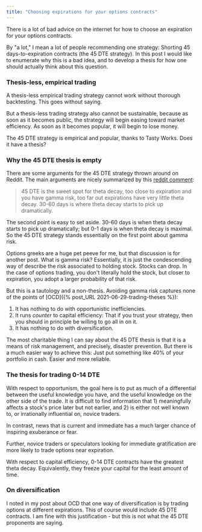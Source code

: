 ```yaml
---
title: "Choosing expirations for your options contracts"
---
```


There is a lot of bad advice on the internet for how to choose an expiration for your options contracts.

By "a lot," I mean a lot of people recommending one strategy: Shorting 45 days-to-expiration contracts (the 45 DTE strategy). In this post I would like to enumerate why this is a bad idea, and to develop a thesis for how one should actually think about this question.

### Thesis-less, empirical trading

A thesis-less empirical trading strategy cannot work without thorough backtesting. This goes without saying.

But a thesis-less trading strategy also cannot be sustainable, because as soon as it becomes public, the strategy will begin easing toward market efficiency. As soon as it becomes popular, it will begin to lose money.

The 45 DTE strategy is empirical and popular, thanks to Tasty Works. Does it have a thesis?

### Why the 45 DTE thesis is empty

There are some arguments for the 45 DTE strategy thrown around on Reddit. The main arguments are nicely summarized by this [reddit comment](https://www.reddit.com/r/thetagang/comments/h9ym51/why_45_dte_why_do_you_take_profits_why_do_you/):

> 45 DTE is the sweet spot for theta decay, too close to expiration and you have gamma risk, too far out expirations have very little theta decay. 30-60 days is where theta decay starts to pick up dramatically.

The second point is easy to set aside. 30-60 days is when theta decay starts to pick up dramatically; but 0-1 days is when theta decay is maximal. So the 45 DTE strategy stands essentially on the first point about gamma risk.

Options greeks are a huge pet peeve for me, but that discussion is for another post. What is gamma risk? Essentially, it is just the condescending way of describe the risk associated to holding stock. Stocks can drop. In the case of options trading, you don't literally hold the stock, but closer to expiration, you adopt a larger probability of that risk.

But this is a tautology and a non-thesis. Avoiding gamma risk captures none of the points of [OCD]({% post_URL 2021-06-29-trading-theses %}):

1. It has nothing to do with opportunistic inefficiencies. 
2. It runs _counter_ to capital efficiency: That if you trust your strategy, then you should in principle be willing to go all in on it.
3. It has nothing to do with diversification.

The most charitable thing I can say about the 45 DTE thesis is that it is a means of risk management, and precisely, disaster prevention. But there is a much easier way to achieve this: Just put something like 40% of your portfolio in cash. Easier and more reliable.

### The thesis for trading 0-14 DTE

With respect to opportunism, the goal here is to put as much of a differential between the useful knowledge you have, and the useful knowledge on the other side of the trade. It is difficult to find information that 1) meaningfully affects a stock's price later but not earlier, and 2) is either not well known to, or irrationally influential on, novice traders.

In contrast, news that is current and immediate has a much larger chance of inspiring exuberance or fear.

Further, novice traders or speculators looking for immediate gratification are more likely to trade options near expiration.

With respect to capital efficiency, 0-14 DTE contracts have the greatest theta decay. Equivalently, they freeze your capital for the least amount of time.

### On diversification

I noted in my post about OCD that one way of diversification is by trading options at different expirations. This of course would include 45 DTE contracts. I am fine with this justification - but this is not what the 45 DTE proponents are saying.
